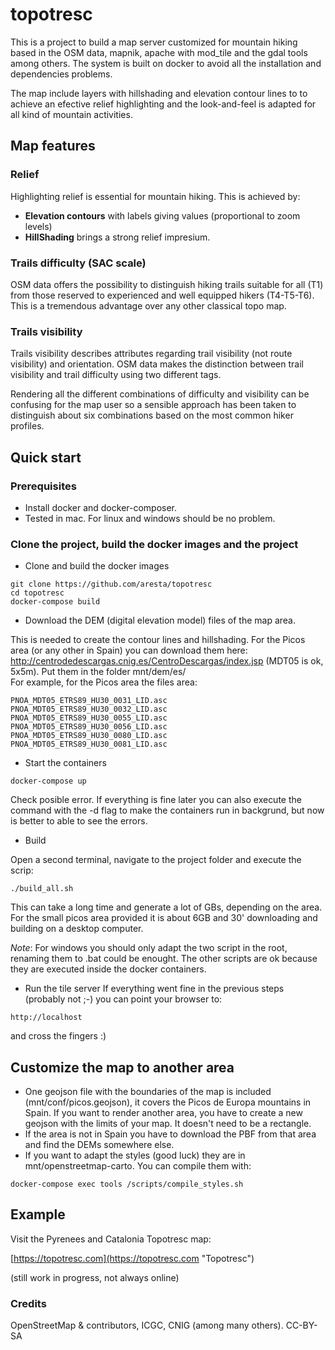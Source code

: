 # topotresc
This is a project to build a map server customized for mountain hiking based in the OSM data, mapnik, apache with mod_tile and the gdal tools among others. The system is built on docker to avoid all the installation and dependencies problems.

The map include layers with hillshading and elevation contour lines to to achieve an efective relief highlighting and the look-and-feel is adapted for all kind of mountain activities.


## Map features ##
### Relief ###
Highlighting relief is essential for mountain hiking. This is achieved by:
- **Elevation contours** with labels giving values (proportional to zoom levels)
- **HillShading** brings a strong relief impresium.
 

### Trails difficulty (SAC scale)
OSM data offers the possibility to distinguish hiking trails suitable for all (T1) from those reserved to experienced and well equipped hikers (T4-T5-T6). This is a tremendous advantage over any other classical topo map.

### Trails visibility
Trails visibility describes attributes regarding trail visibility (not route visibility) and orientation. OSM data makes the distinction between trail visibility and trail difficulty using two different tags. 

Rendering all the different combinations of difficulty and visibility can be confusing for the map user so a sensible approach has been taken to distinguish about six combinations based on the most common hiker profiles.



## Quick start

### Prerequisites

- Install docker and docker-composer.
- Tested in mac. For linux and windows should be no problem.  


### Clone the project, build the docker images and the project

- Clone and build the docker images
```
git clone https://github.com/aresta/topotresc
cd topotresc
docker-compose build
```


- Download the DEM (digital elevation model) files of the map area. 

This is needed to create the contour lines and hillshading.  For the Picos area (or any other in Spain) you can download them here: http://centrodedescargas.cnig.es/CentroDescargas/index.jsp (MDT05 is ok, 5x5m). Put them in the folder mnt/dem/es/  
For example, for the Picos area the files area:
```
PNOA_MDT05_ETRS89_HU30_0031_LID.asc
PNOA_MDT05_ETRS89_HU30_0032_LID.asc
PNOA_MDT05_ETRS89_HU30_0055_LID.asc
PNOA_MDT05_ETRS89_HU30_0056_LID.asc
PNOA_MDT05_ETRS89_HU30_0080_LID.asc
PNOA_MDT05_ETRS89_HU30_0081_LID.asc
```


- Start the containers
```
docker-compose up
```
Check posible error.  If everything is fine later you can also execute the command with the -d flag to make the containers run in backgrund, but now is better to able to see the errors.


- Build

Open a second terminal, navigate to the project folder and execute the scrip:
```
./build_all.sh
```
This can take a long time and generate a lot of GBs, depending on the area.  For the small picos area provided it is about 6GB and 30' downloading and building on a desktop computer.

*Note*: For windows you should only adapt the two script in the root, renaming them to .bat could be enought.  The other scripts are ok because they are executed inside the docker containers.


- Run the tile server
If everything went fine in the previous steps (probably not ;-) you can point your browser to:
```
http://localhost
```
 and cross the fingers :)

## Customize the map to another area

- One geojson file with the boundaries of the map is included (mnt/conf/picos.geojson), it covers the Picos de Europa mountains in Spain. If you want to render another area, you have to create a new geojson with the limits of your map. It doesn't need to be a rectangle.
- If the area is not in Spain you have to download the PBF from that area and find the DEMs somewhere else.
- If you want to adapt the styles (good luck) they are in mnt/openstreetmap-carto. You can compile them with:
```
docker-compose exec tools /scripts/compile_styles.sh
```

## Example

Visit the Pyrenees and Catalonia Topotresc map:

[https://topotresc.com](https://topotresc.com "Topotresc")

(still work in progress, not always online)

### Credits
OpenStreetMap & contributors, ICGC, CNIG (among many others). CC-BY-SA
